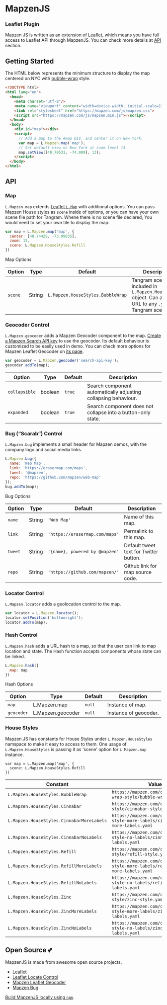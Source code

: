 MapzenJS
====

### Leaflet Plugin
Mapzen JS is written as an extension of [Leaflet](http://leafletjs.com/), which means you have full access to Leaflet API through MapzenJS. You can check more details at [API](./#API) section.

Getting Started
----

The HTML below represents the minimum structure to display the map centered on NYC with [bubble-wrap](https://github.com/tangrams/bubble-wrap) style.

```html
<!DOCTYPE html>
<html lang="en">
  <head>
    <meta charset="utf-8"/>
    <meta name="viewport" content="width=device-width, initial-scale=1"/>
    <link rel="stylesheet" href="https://mapzen.com/js/mapzen.css">
    <script src="https://mapzen.com/js/mapzen.min.js"></script>
  </head>
  <body>
    <div id="map"></div>
    <script>
      // Add a map to the #map DIV, and center it on New York:
      var map = L.Mapzen.map('map');
      // Set default view on New York at zoom level 13
      map.setView([40.70531, -74.009], 13);
    </script>
  </body>
</html>
```

API
---

### Map

`L.Mapzen.map` extends [Leaflet `L.Map`](http://leafletjs.com/reference.html#map-class) with additional options. You can pass Mapzen House styles as `scene` inside of options, or you can have your own scene file path for Tangram. Whene there is no scene file declared, You would need to set your own tile to display the map.

```javascript
var map = L.Mapzen.map('map', {
  center: [40.74429, -73.99035],
  zoom: 15,
  scene: L.Mapzen.HouseStyles.Refill
})
```

Map Options

| Option  | Type   | Default                           | Description                                                   |
|---------|--------|-----------------------------------|---------------------------------------------------------------|
| `scene` | String | `L.Mapzen.HouseStyles.BubbleWrap` | Tangram scene URL, included in `L.Mapzen.HouseStyles` object. Can also be a URL to any `.yaml` Tangram scene file |


### Geocoder Control

`L.Mapzen.geocoder` adds a Mapzen Geocoder component to the map. [Create a Mapzen Search API key](https://mapzen.com/developers) to use the geocoder. Its default behaviour is customized to be easily used in demo. You can check more options for Mapzen Leaflet Geocoder on [its page](https://github.com/mapzen/leaflet-geocoder).

```javascript
var geocoder = L.Mapzen.geocoder('search-api-key');
geocoder.addTo(map);
```

| Option  | Type   | Default | Description                      |
|---------|--------|---------|----------------------------------|
| `collapsible` | boolean | `true`  | Search component automatically adjusting collapsing behaviour. |
| `expanded` | boolean | `true`  | Search component does not collapse into a button-only state. |

### Bug (“Scarab”) Control

`L.Mapzen.bug` implements a small header for Mapzen demos, with the company logo and social media links.

```javascript
L.Mapzen.bug({
  name: 'Web Map',
  link: 'https://erasermap.com/maps',
  tweet: '@mapzen',
  repo: 'https://github.com/mapzen/web-map'
});
bug.addTo(map);
```

Bug Options

| Option  | Type   | Default                        | Description                            |
|---------|--------|--------------------------------|----------------------------------------|
| `name`  | String | `'Web Map'`                    | Name of this map.                      |
| `link`  | String | `'https://erasermap.com/maps'` | Permalink to this map.                 |
| `tweet` | String | `'{name}, powered by @mapzen'` | Default tweet text for Twitter button. |
| `repo`  | String | `'https://github.com/mapzen/'` | Github link for map source code.       |

### Locator Control

`L.Mapzen.locator` adds a geolocation control to the map.

``` javascript
var locator = L.Mapzen.locator();
locator.setPosition('bottomright');
locator.addTo(map);
```

### Hash Control

`L.Mapzen.hash` adds a URL hash to a map, so that the user can link to map location and state. The Hash function accepts components whose state can be linked.

```javascript
L.Mapzen.hash({
  map: map
})
```

Hash Options

| Option     | Type              | Default | Description           |
|------------|-------------------|---------|-----------------------|
| `map`      | L.Mapzen.map      | `null`  | Instance of map.      |
| `geocoder` | L.Mapzen.geocoder | `null`  | Instance of geocoder. |

### House Styles

Mapzen.JS has constants for House Styles under `L.Mapzen.HouseStyles` namspace to make it easy to access to them. One usage of `L.Mapzen.HouseStyles` is passing it as 'scene' option for `L.Mapzen.map` instance.

```
var map = L.Mapzen.map('map', {
  scene: L.Mapzen.HouseStyles.Refill
})
```

| Constant                                  | Value                                                                                  |
|-------------------------------------------|----------------------------------------------------------------------------------------|
| `L.Mapzen.HouseStyles.BubbleWrap`         | `https://mapzen.com/carto/bubble-wrap-style/bubble-wrap.yaml`                          |
| `L.Mapzen.HouseStyles.Cinnabar`           | `https://mapzen.com/carto/cinnabar-style/cinnabar-style.yaml`                          |
| `L.Mapzen.HouseStyles.CinnabarMoreLabels` | `https://mapzen.com/carto/cinnabar-style-more-labels/cinnabar-style-more-labels.yaml`  |
| `L.Mapzen.HouseStyles.CinnabarNoLabels`   | `https://mapzen.com/carto/cinnabar-style-no-labels/cinnabar-style-no-labels.yaml`      |
| `L.Mapzen.HouseStyles.Refill`             | `https://mapzen.com/carto/refill-style/refill-style.yaml`                              |
| `L.Mapzen.HouseStyles.RefillMoreLabels`   | `https://mapzen.com/carto/refill-style-more-labels/refill-style-more-labels.yaml`      |
| `L.Mapzen.HouseStyles.RefillNoLabels`     | `https://mapzen.com/carto/refill-style-no-labels/refill-style-no-labels.yaml`          |
| `L.Mapzen.HouseStyles.Zinc`               | `https://mapzen.com/carto/zinc-style/zinc-style.yaml`                                  |
| `L.Mapzen.HouseStyles.ZincMoreLabels`     | `https://mapzen.com/carto/zinc-style-more-labels/zinc-style-more-labels.yaml`          |
| `L.Mapzen.HouseStyles.ZincNoLabels`       | `https://mapzen.com/carto/zinc-style-no-labels/zinc-style-no-labels.yaml`              |


Open Source 💕
----

MapzenJS is made from awesome open source projects.

- [Leaflet](http://leafletjs.com/)
- [Leaflet Locate Control](https://github.com/domoritz/leaflet-locatecontrol)
- [Mapzen Leaflet Geocoder](https://github.com/mapzen/leaflet-geocoder)
- [Mapzen Bug](https://github.com/mapzen/scarab/tree/master/src/components/bug)

[Build MapzenJS locally using `npm`](BUILD.md).
